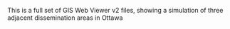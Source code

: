 This is a full set of GIS Web Viewer v2 files, showing a simulation of three adjacent dissemination areas in Ottawa